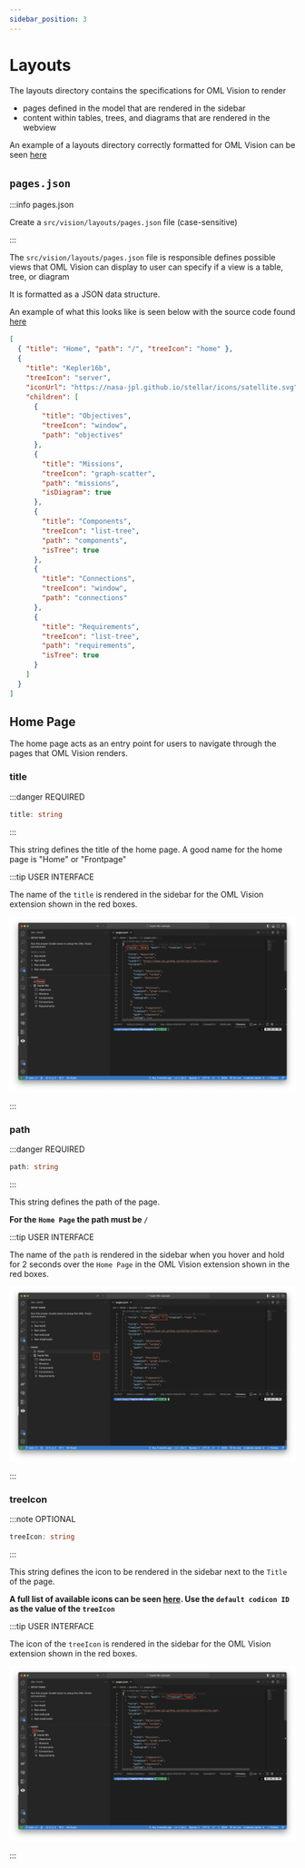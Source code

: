 ```yaml
---
sidebar_position: 3
---
```


# Layouts

The layouts directory contains the specifications for OML Vision to render 

- pages defined in the model that are rendered in the sidebar
- content within tables, trees, and diagrams that are rendered in the webview

<!-- TODO: Change example to opencaesar organization -->
An example of a layouts directory correctly formatted for OML Vision can be seen [here](https://github.com/pogi7/kepler16b-example/blob/main/src/vision/layouts)

## `pages.json`

:::info pages.json

Create a `src/vision/layouts/pages.json` file (case-sensitive)

:::

The `src/vision/layouts/pages.json` file is responsible defines possible views that OML Vision can display to user can specify if a view is a table, tree, or diagram

It is formatted as a JSON data structure.

<!-- TODO: Change to opencaesar repo -->
An example of what this looks like is seen below with the source code found [here](https://github.com/pogi7/kepler16b-example/blob/main/src/vision/layouts/pages.json)

```json
[
  { "title": "Home", "path": "/", "treeIcon": "home" },
  {
    "title": "Kepler16b",
    "treeIcon": "server",
    "iconUrl": "https://nasa-jpl.github.io/stellar/icons/satellite.svg",
    "children": [
      { 
        "title": "Objectives",
        "treeIcon": "window",
        "path": "objectives" 
      },
      {
        "title": "Missions",
        "treeIcon": "graph-scatter",
        "path": "missions",
        "isDiagram": true
      },
      {
        "title": "Components",
        "treeIcon": "list-tree",
        "path": "components",
        "isTree": true
      },
      {
        "title": "Connections",
        "treeIcon": "window",
        "path": "connections"
      },
      {
        "title": "Requirements",
        "treeIcon": "list-tree",
        "path": "requirements",
        "isTree": true
      }
    ]
  }
]
```

## Home Page

The home page acts as an entry point for users to navigate through the pages that OML Vision renders.

### title
:::danger REQUIRED

```typescript
title: string
```

:::


This string defines the title of the home page.  A good name for the home page is "Home" or "Frontpage"

:::tip USER INTERFACE

The name of the `title` is rendered in the sidebar for the OML Vision extension shown in the red boxes.

![Title Home Page](./img/titleHomePage.png)

:::

### path
:::danger REQUIRED

```typescript
path: string
```

:::


This string defines the path of the page. 

**For the `Home Page` the path must be `/`**

:::tip USER INTERFACE

The name of the `path` is rendered in the sidebar when you hover and hold for 2 seconds over the `Home Page` in the OML Vision extension shown in the red boxes.

![Path Home Page](./img/pathHomePage.png)

:::

### treeIcon
:::note OPTIONAL

```typescript
treeIcon: string
```

:::


This string defines the icon to be rendered in the sidebar next to the `Title` of the page. 

**A full list of available icons can be seen [here](https://code.visualstudio.com/api/references/icons-in-labels#icon-listing).  Use the `default codicon ID` as the value of the `treeIcon`**

:::tip USER INTERFACE

The icon of the `treeIcon` is rendered in the sidebar for the OML Vision extension shown in the red boxes.

![Path Home Page](./img/treeIconHomePage.png)

:::

